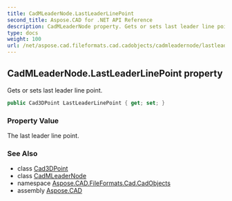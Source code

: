 ```yaml
---
title: CadMLeaderNode.LastLeaderLinePoint
second_title: Aspose.CAD for .NET API Reference
description: CadMLeaderNode property. Gets or sets last leader line point
type: docs
weight: 100
url: /net/aspose.cad.fileformats.cad.cadobjects/cadmleadernode/lastleaderlinepoint/
---
```

## CadMLeaderNode.LastLeaderLinePoint property

Gets or sets last leader line point.

```csharp
public Cad3DPoint LastLeaderLinePoint { get; set; }
```

### Property Value

The last leader line point.

### See Also

* class [Cad3DPoint](../../cad3dpoint/)
* class [CadMLeaderNode](../)
* namespace [Aspose.CAD.FileFormats.Cad.CadObjects](../../cadmleadernode/)
* assembly [Aspose.CAD](../../../)


